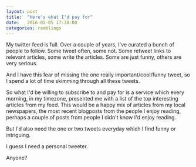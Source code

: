 ```yaml
---
layout: post
title:  "Here's what I'd pay for"
date:   2016-02-05 17:38:00
categories: ramblings
---
```


My twitter feed is full. Over a couple of years, I've curated a bunch
of people to follow. Some tweet often, some not. Some retweet links to
relevant articles, some write the articles. Some are just funny,
others are very serious.

And I have this fear of missing the one really important/cool/funny
tweet, so I spend a lot of time skimming through all these tweets.

So what I'd be willing to subscribe to and pay for is a service which
every morning, in my timezone, presented me with a list of the top
interesting articles from my feed. This would be a happy mix of
articles from my local newspapers, the most recent blogposts from the
people I enjoy reading, perhaps a couple of posts from people I didn't
know I'd enjoy reading.

But I'd also need the one or two tweets everyday which I find funny or
intriguing.

I guess I need a personal tweeter.

Anyone?

